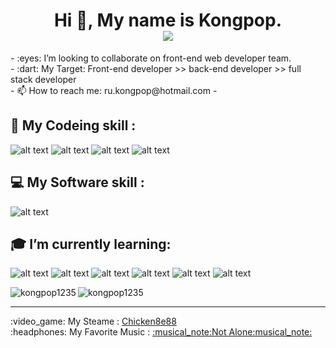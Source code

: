 <h1 align='center'> Hi 👋, My name is Kongpop.
  <br>
   <a href="#"><img src="https://visitor-badge.glitch.me/badge?page_id=kongpop1235"></a>
</h1>
- :eyes: I’m looking to collaborate on front-end web developer team.<br>
- :dart: My Target: Front-end developer >> back-end developer >> full stack developer <br>
- 📫 How to reach me: ru.kongpop@hotmail.com
- <p align='center'>
</p>


## :floppy_disk: My Codeing skill :<br>
![alt text](https://i.ibb.co/1vXQ8DF/html5.png "HTML icon")
![alt text](https://i.ibb.co/FbgKSwy/CSS3.png "CSS icon")
![alt text](https://i.ibb.co/wCvwx3T/javascript.png "JavaScript icon")
![alt text](https://i.ibb.co/KmZz2BB/bootstrap.png "Bootstrap icon")
<br>
## :computer: My Software skill :<br>
![alt text](https://i.ibb.co/qrc97s7/Illustrator.png "Illustartor icon")
<br>
## :mortar_board: I’m currently learning: <br>
![alt text](https://i.ibb.co/W21swKD/Vue-js.png "Vue.js icon")
![alt text](https://i.ibb.co/nD1ykWH/React.png "React icon")
![alt text](https://i.ibb.co/nDkZw0b/jQuery.png "jQuery icon")
![alt text](https://i.ibb.co/PW6JWY7/Adobe-XD.png "AdobeXD icon")
![alt text](https://i.ibb.co/pxmqjct/sass.png "sass icon")
![alt text](https://i.ibb.co/jM3tJqr/php.png "PHP icon")
<br>
<div>
<p><img align="left" src="https://github-readme-stats.vercel.app/api/top-langs?username=kongpop1235&show_icons=true&theme=Gradient&locale=en&layout=compact" alt="kongpop1235" /></p>
<p><img align="left" src="https://github-readme-stats.vercel.app/api?username=kongpop1235&show_icons=true&theme=merko" alt="kongpop1235" /></p>
</div>
<br>
<hr>
:video_game: My Steame : 
<a href="https://steamcommunity.com/id/Chicken8e88/">Chicken8e88</a>
<br>
:headphones: My Favorite Music :
<a href="https://open.spotify.com/track/41MWlQgZ30zXjOUoyjot60?si=ojp6QGFSTTyzSr7JoLVKAg">:musical_note:Not Alone:musical_note:</a>



<!--
**kongpop1235/kongpop1235** is a ✨ _special_ ✨ repository because its `README.md` (this file) appears on your GitHub profile.

Here are some ideas to get you started:

- 🔭 I’m currently working on ...
- 🌱 I’m currently learning ...
- 👯 I’m looking to collaborate on ...
- 🤔 I’m looking for help with ...
- 💬 Ask me about ...
- 📫 How to reach me: ...
- 😄 Pronouns: ...
- ⚡ Fun fact: ...
-->

